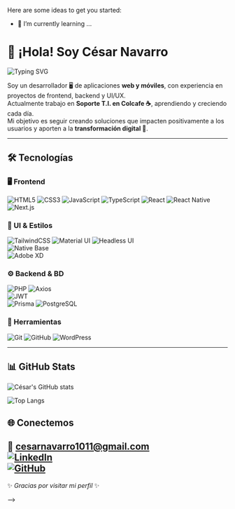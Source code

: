 Here are some ideas to get you started:
- 🌱 I’m currently learning ...

# 👋 ¡Hola! Soy César Navarro  

![Typing SVG](https://readme-typing-svg.herokuapp.com/?lines=FullStack+Web+%26+Mobile+Developer;Apasionado+por+la+tecnología;Siempre+aprendiendo+nuevas+herramientas&center=true&width=500&height=50)

Soy un desarrollador 🖥️ de aplicaciones **web y móviles**, con experiencia en proyectos de frontend, backend y UI/UX.  
Actualmente trabajo en **Soporte T.I. en Colcafe ☕**, aprendiendo y creciendo cada día.  
Mi objetivo es seguir creando soluciones que impacten positivamente a los usuarios y aporten a la **transformación digital 🚀**.  

---

## 🛠️ Tecnologías  

### 🖥️ Frontend  
![HTML5](https://img.shields.io/badge/HTML5-E34F26?style=for-the-badge&logo=html5&logoColor=white) 
![CSS3](https://img.shields.io/badge/CSS3-1572B6?style=for-the-badge&logo=css3&logoColor=white) 
![JavaScript](https://img.shields.io/badge/JavaScript-F7DF1E?style=for-the-badge&logo=javascript&logoColor=black) 
![TypeScript](https://img.shields.io/badge/TypeScript-3178C6?style=for-the-badge&logo=typescript&logoColor=white) 
![React](https://img.shields.io/badge/React-20232A?style=for-the-badge&logo=react&logoColor=61DAFB) 
![React Native](https://img.shields.io/badge/React%20Native-20232A?style=for-the-badge&logo=react&logoColor=61DAFB) 
![Next.js](https://img.shields.io/badge/Next.js-000000?style=for-the-badge&logo=nextdotjs&logoColor=white)  

### 🎨 UI & Estilos  
![TailwindCSS](https://img.shields.io/badge/TailwindCSS-38B2AC?style=for-the-badge&logo=tailwind-css&logoColor=white) 
![Material UI](https://img.shields.io/badge/Material--UI-007FFF?style=for-the-badge&logo=mui&logoColor=white) 
![Headless UI](https://img.shields.io/badge/Headless%20UI-66E3FF?style=for-the-badge)  
![Native Base](https://img.shields.io/badge/Native%20Base-3A3A3A?style=for-the-badge&logo=react&logoColor=white)  
![Adobe XD](https://img.shields.io/badge/Adobe%20XD-FF26BE?style=for-the-badge&logo=adobe-xd&logoColor=white)  

### ⚙️ Backend & BD  
![PHP](https://img.shields.io/badge/PHP-777BB4?style=for-the-badge&logo=php&logoColor=white) 
![Axios](https://img.shields.io/badge/Axios-671DDF?style=for-the-badge&logo=axios&logoColor=white)  
![JWT](https://img.shields.io/badge/JWT-000000?style=for-the-badge&logo=json-web-tokens&logoColor=white)  
![Prisma](https://img.shields.io/badge/Prisma-2D3748?style=for-the-badge&logo=prisma&logoColor=white) 
![PostgreSQL](https://img.shields.io/badge/PostgreSQL-316192?style=for-the-badge&logo=postgresql&logoColor=white)  

### 🔧 Herramientas  
![Git](https://img.shields.io/badge/Git-F05032?style=for-the-badge&logo=git&logoColor=white) 
![GitHub](https://img.shields.io/badge/GitHub-181717?style=for-the-badge&logo=github&logoColor=white) 
![WordPress](https://img.shields.io/badge/WordPress-21759B?style=for-the-badge&logo=wordpress&logoColor=white)  

---

## 📊 GitHub Stats  

![César's GitHub stats](https://github-readme-stats.vercel.app/api?username=tuUsuario&show_icons=true&theme=radical)  

![Top Langs](https://github-readme-stats.vercel.app/api/top-langs/?username=tuUsuario&layout=compact&theme=tokyonight)  



## 🌐 Conectemos  

📩 **cesarnavarro1011@gmail.com**  
[![LinkedIn](https://img.shields.io/badge/LinkedIn-0077B5?style=for-the-badge&logo=linkedin&logoColor=white)](https://www.linkedin.com/in/dev-cesarnavarro/)  
[![GitHub](https://img.shields.io/badge/GitHub-100000?style=for-the-badge&logo=github&logoColor=white)](https://github.com/cesarnavarro1011) 
---

✨ *Gracias por visitar mi perfil* ✨

-->
